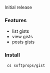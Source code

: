 Initial release

### Features

- list gists
- view gists
- posts gists

### Install

     cs softprops/gist
